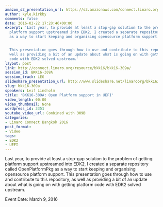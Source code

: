 ```yaml
---
amazon_s3_presentation_url: https://s3.amazonaws.com/connect.linaro.org/bkk16/Presentations/Wednesday/BKK16-309A.pdf
author: kyle.kirkby
comments: false
date: 2016-02-22 17:20:46+00:00
excerpt: 'Last year, to provide at least a stop-gap solution to the problem of getting
  platform support upstreamed into EDK2, I created a separate repository called OpenPlatformPkg
  as a way to start keeping and organising opensource platform support.


  This presentation goes through how to use and contribute to this repository, as
  well as providing a bit of an update about what is going on with getting platform
  code with EDK2 solved upstream.'
layout: post
link: http://connect.linaro.org/resource/bkk16/bkk16-309a/
session_id: BKK16-309A
session_track: LEG
slideshare_presentation_url: http://www.slideshare.net/linaroorg/bkk16309a-open-platform-support-in-uefi
slug: bkk16-309a
speakers: Leif Lindholm
title: 'BKK16-309A: Open Platform support in UEFI'
video_length: 00:00
video_thumbnail: None
wordpress_id: 3351
youtube_video_url: Combined with 309B
categories:
- Linaro Connect Bangkok 2016
post_format:
- Video
tags:
- EDK2
- UEFI
---
```


Last year, to provide at least a stop-gap solution to the problem of getting platform support upstreamed into EDK2, I created a separate repository called OpenPlatformPkg as a way to start keeping and organising opensource platform support.  This presentation goes through how to use and contribute to this repository, as well as providing a bit of an update about what is going on with getting platform code with EDK2 solved upstream.

Event Date: March 9, 2016
